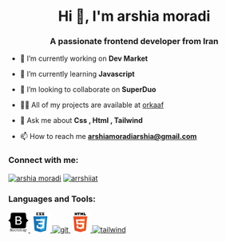 <h1 align="center">Hi 👋, I'm arshia moradi</h1>
<h3 align="center">A passionate frontend developer from Iran</h3>

- 🔭 I’m currently working on **Dev Market**

- 🌱 I’m currently learning **Javascript**

- 👯 I’m looking to collaborate on **SuperDuo**

- 👨‍💻 All of my projects are available at [orkaaf](orkaaf)

- 💬 Ask me about **Css , Html , Tailwind**

- 📫 How to reach me **arshiamoradiarshia@gmail.com**

<h3 align="left">Connect with me:</h3>
<p align="left">
<a href="https://linkedin.com/in/arshia moradi" target="blank"><img align="center" src="https://raw.githubusercontent.com/rahuldkjain/github-profile-readme-generator/master/src/images/icons/Social/linked-in-alt.svg" alt="arshia moradi" height="30" width="40" /></a>
<a href="https://instagram.com/arrshiiat" target="blank"><img align="center" src="https://raw.githubusercontent.com/rahuldkjain/github-profile-readme-generator/master/src/images/icons/Social/instagram.svg" alt="arrshiiat" height="30" width="40" /></a>
</p>

<h3 align="left">Languages and Tools:</h3>
<p align="left"> <a href="https://getbootstrap.com" target="_blank" rel="noreferrer"> <img src="https://raw.githubusercontent.com/devicons/devicon/master/icons/bootstrap/bootstrap-plain-wordmark.svg" alt="bootstrap" width="40" height="40"/> </a> <a href="https://www.w3schools.com/css/" target="_blank" rel="noreferrer"> <img src="https://raw.githubusercontent.com/devicons/devicon/master/icons/css3/css3-original-wordmark.svg" alt="css3" width="40" height="40"/> </a> <a href="https://git-scm.com/" target="_blank" rel="noreferrer"> <img src="https://www.vectorlogo.zone/logos/git-scm/git-scm-icon.svg" alt="git" width="40" height="40"/> </a> <a href="https://www.w3.org/html/" target="_blank" rel="noreferrer"> <img src="https://raw.githubusercontent.com/devicons/devicon/master/icons/html5/html5-original-wordmark.svg" alt="html5" width="40" height="40"/> </a> <a href="https://tailwindcss.com/" target="_blank" rel="noreferrer"> <img src="https://www.vectorlogo.zone/logos/tailwindcss/tailwindcss-icon.svg" alt="tailwind" width="40" height="40"/> </a> </p>
